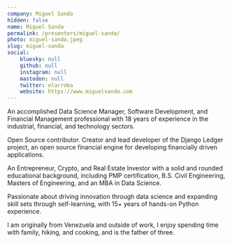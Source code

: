 ```yaml
---
company: Miguel Sanda
hidden: false
name: Miguel Sanda
permalink: /presenters/miguel-sanda/
photo: miguel-sanda.jpeg
slug: miguel-sanda
social:
    bluesky: null
    github: null
    instagram: null
    mastodon: null
    twitter: elarroba
    website: https://www.miguelsanda.com
---
```


An accomplished Data Science Manager, Software Development, and Financial Management professional with 18 years of experience in the industrial, financial, and technology sectors.

Open Source contributor. Creator and lead developer of the Django Ledger project, an open source financial engine for developing financially driven applications.

An Entrepreneur, Crypto, and Real Estate Investor with a solid and rounded educational background, including PMP certification, B.S. Civil Engineering, Masters of Engineering, and an MBA in Data Science.

Passionate about driving innovation through data science and expanding skill sets through self-learning, with 15+ years of hands-on Python experience.

l am originally from Venezuela and outside of work, I enjoy spending time with family, hiking, and cooking, and is the father of three.
